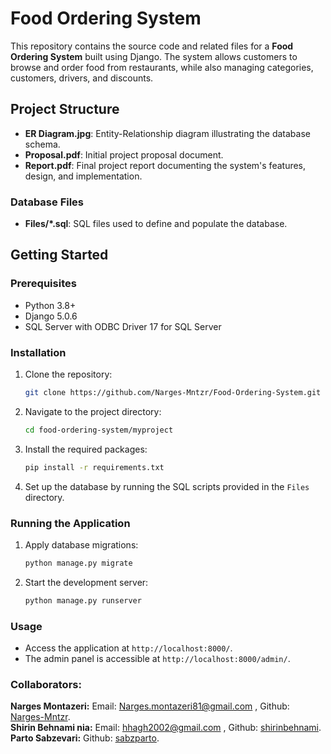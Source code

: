 # Food Ordering System

This repository contains the source code and related files for a **Food Ordering System** built using Django. The system allows customers to browse and order food from restaurants, while also managing categories, customers, drivers, and discounts.

## Project Structure

- **ER Diagram.jpg**: Entity-Relationship diagram illustrating the database schema.
- **Proposal.pdf**: Initial project proposal document.
- **Report.pdf**: Final project report documenting the system's features, design, and implementation.

### Database Files

- **Files/*.sql**: SQL files used to define and populate the database.

## Getting Started

### Prerequisites

- Python 3.8+
- Django 5.0.6
- SQL Server with ODBC Driver 17 for SQL Server

### Installation

1. Clone the repository:
   ```bash
   git clone https://github.com/Narges-Mntzr/Food-Ordering-System.git
   ```
2. Navigate to the project directory:
   ```bash
   cd food-ordering-system/myproject
   ```
3. Install the required packages:
   ```bash
   pip install -r requirements.txt
   ```
4. Set up the database by running the SQL scripts provided in the `Files` directory.

### Running the Application

1. Apply database migrations:
   ```bash
   python manage.py migrate
   ```
2. Start the development server:
   ```bash
   python manage.py runserver
   ```

### Usage

- Access the application at `http://localhost:8000/`.
- The admin panel is accessible at `http://localhost:8000/admin/`.

### Collaborators:
**Narges Montazeri:** Email: Narges.montazeri81@gmail.com , Github: [Narges-Mntzr](https://github.com/Narges-Mntzr).<br />
**Shirin Behnami nia:** Email: hhagh2002@gmail.com , Github: [shirinbehnami](https://github.com/shirinbehnami).<br />
**Parto Sabzevari:** Github: [sabzparto](https://github.com/sabzparto).<br /><br /><br />
